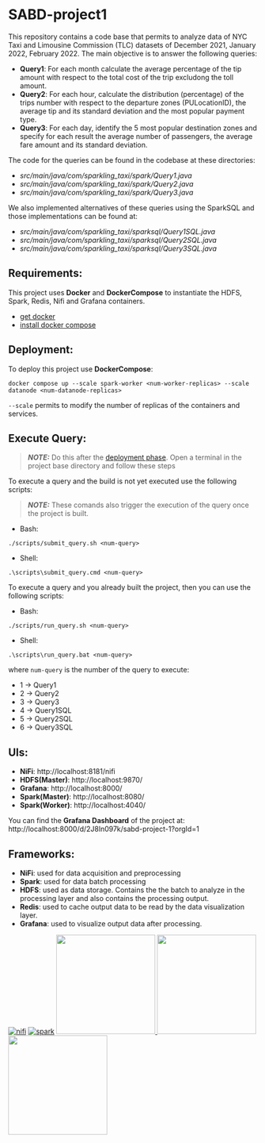 # SABD-project1
This repository contains a code base that permits to analyze data of NYC Taxi and Limousine Commission (TLC) datasets of December 2021, January 2022, February 2022. The main objective is to answer the following queries:

* **Query1**: For each month calculate the average percentage of the tip amount with respect to the total cost of the trip excludong the toll amount.  
* **Query2**: For each hour, calculate the distribution (percentage) of the trips number with respect to the departure zones (PULocationID), the average tip and its standard deviation and the most popular payment type.
* **Query3**: For each day, identify the 5 most popular destination zones and specify for each result the average number of passengers, the average fare amount and its standard deviation.

The code for the queries can be found in the codebase at these directories:
- *src/main/java/com/sparkling_taxi/spark/Query1.java*
- *src/main/java/com/sparkling_taxi/spark/Query2.java*
- *src/main/java/com/sparkling_taxi/spark/Query3.java*

We also implemented alternatives of these queries using the SparkSQL and those implementations can be found at:
- *src/main/java/com/sparkling_taxi/sparksql/Query1SQL.java*
- *src/main/java/com/sparkling_taxi/sparksql/Query2SQL.java*
- *src/main/java/com/sparkling_taxi/sparksql/Query3SQL.java*

## Requirements:
This project uses **Docker** and **DockerCompose** to instantiate the HDFS, Spark, Redis, Nifi and Grafana containers.

* [get docker](https://docs.docker.com/get-docker/)
* [install docker compose](https://docs.docker.com/compose/install/)

## Deployment:
To deploy this project use **DockerCompose**:
``` 
docker compose up --scale spark-worker <num-worker-replicas> --scale datanode <num-datanode-replicas>
```
`--scale` permits to modify the number of replicas of the containers and services.

## Execute Query:
> **_NOTE:_**  Do this after the [deployment phase](##Deployment:).
Open a terminal in the project base directory and follow these steps

To execute a query and the build is not yet executed use the following scripts:
> **_NOTE:_**  These comands also trigger the execution of the query once the project is built. 
* Bash:
```
./scripts/submit_query.sh <num-query>
```
* Shell:
```
.\scripts\submit_query.cmd <num-query>
```

To execute a query and you already built the project, then you can use the following scripts:
* Bash:
```
./scripts/run_query.sh <num-query>
```
* Shell:
```
.\scripts\run_query.bat <num-query>
```
where `num-query` is the number of the query to execute:
 - 1 -> Query1
 - 2 -> Query2
 - 3 -> Query3
 - 4 -> Query1SQL
 - 5 -> Query2SQL
 - 6 -> Query3SQL

## UIs:
* **NiFi**: http://localhost:8181/nifi
* **HDFS(Master)**: http://localhost:9870/
* **Grafana**: http://localhost:8000/
* **Spark(Master)**: http://localhost:8080/
* **Spark(Worker)**: http://localhost:4040/

You can find the **Grafana Dashboard** of the project at:
http://localhost:8000/d/2J8ln097k/sabd-project-1?orgId=1


## Frameworks:
* **NiFi**: used for data acquisition and preprocessing
* **Spark**: used for data batch processing
* **HDFS**: used as data storage. Contains the the batch to analyze in the processing layer and also contains the processing output.
* **Redis**: used to cache output data to be read by the data visualization layer.
* **Grafana**: used to visualize output data after processing.

[![nifi](https://svn-eu.apache.org/repos/asf/nifi/site/trunk/assets/images/nifiDrop.svg)](https://nifi.apache.org)
[![spark](https://upload.wikimedia.org/wikipedia/commons/thumb/f/f3/Apache_Spark_logo.svg/320px-Apache_Spark_logo.svg.png)](https://spark.apache.org)
<a href="https://redis.io">
<img src="https://static.cdnlogo.com/logos/r/31/redis.svg" width="200" height="200">
</a>
<a href="https://hadoop.apache.org/docs/r1.2.1/hdfs_design.html">
<img src="https://cdn.worldvectorlogo.com/logos/hadoop.svg" width="200" height="200">
</a>
<a href="https://grafana.com">
<img src="https://cdn.worldvectorlogo.com/logos/grafana.svg" width="200" height="200">
</a>
